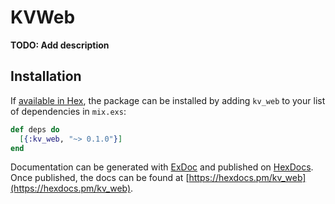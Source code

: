 # KVWeb

**TODO: Add description**

## Installation

If [available in Hex](https://hex.pm/docs/publish), the package can be installed
by adding `kv_web` to your list of dependencies in `mix.exs`:

```elixir
def deps do
  [{:kv_web, "~> 0.1.0"}]
end
```

Documentation can be generated with [ExDoc](https://github.com/elixir-lang/ex_doc)
and published on [HexDocs](https://hexdocs.pm). Once published, the docs can
be found at [https://hexdocs.pm/kv_web](https://hexdocs.pm/kv_web).


